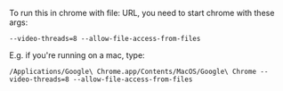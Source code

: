 To run this in chrome with file: URL, you need to start chrome with these args:

    --video-threads=8 --allow-file-access-from-files

E.g. if you're running on a mac, type:

    /Applications/Google\ Chrome.app/Contents/MacOS/Google\ Chrome --video-threads=8 --allow-file-access-from-files
